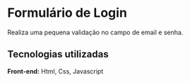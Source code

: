 
# Formulário de Login

Realiza uma pequena validação no campo de email e senha.


## Tecnologias utilizadas

**Front-end:** Html, Css, Javascript



